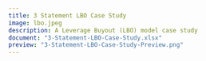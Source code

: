 ```yaml
---
title: 3 Statement LBO Case Study
image: lbo.jpeg
description: A Leverage Buyout (LBO) model case study 
document: "3-Statement-LBO-Case-Study.xlsx"
preview: "3-Statement-LBO-Case-Study-Preview.png"
---
```

